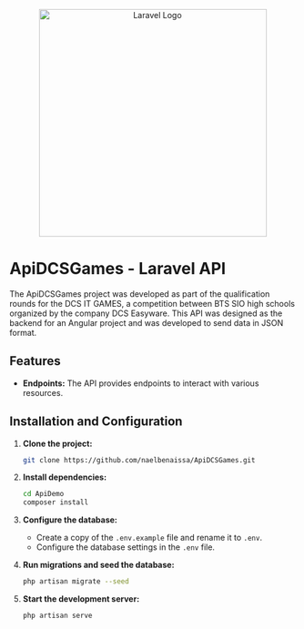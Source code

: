 <p align="center"><a href="https://laravel.com" target="_blank"><img src="https://raw.githubusercontent.com/laravel/art/master/logo-lockup/5%20SVG/2%20CMYK/1%20Full%20Color/laravel-logolockup-cmyk-red.svg" width="400" alt="Laravel Logo"></a></p>

# ApiDCSGames - Laravel API

The ApiDCSGames project was developed as part of the qualification rounds for the DCS IT GAMES, a competition between BTS SIO high schools organized by the company DCS Easyware. This API was designed as the backend for an Angular project and was developed to send data in JSON format.

## Features

- **Endpoints:** The API provides endpoints to interact with various resources.

## Installation and Configuration

1. **Clone the project:**
   ```bash
   git clone https://github.com/naelbenaissa/ApiDCSGames.git
   ```

2. **Install dependencies:**
   ```bash
   cd ApiDemo
   composer install
   ```

3. **Configure the database:**
   - Create a copy of the `.env.example` file and rename it to `.env`.
   - Configure the database settings in the `.env` file.

4. **Run migrations and seed the database:**
   ```bash
   php artisan migrate --seed
   ```

5. **Start the development server:**
   ```bash
   php artisan serve
   ```

